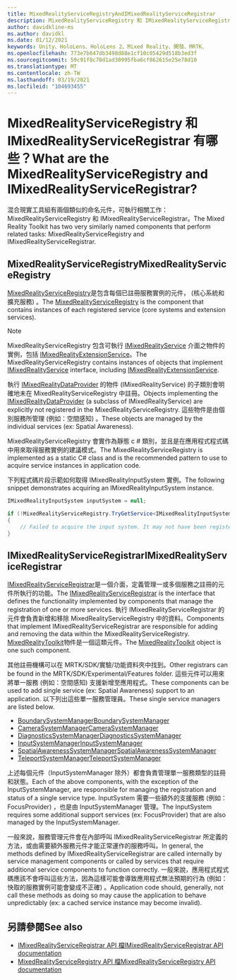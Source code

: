 ```yaml
---
title: MixedRealityServiceRegistryAndIMixedRealityServiceRegistrar
description: MixedRealityServiceRegistry 和 IMixedRealityServiceRegistrar 的檔
author: davidkline-ms
ms.author: davidkl
ms.date: 01/12/2021
keywords: Unity、HoloLens、HoloLens 2、Mixed Reality、開發、MRTK、
ms.openlocfilehash: 773e7b647db3498d88e1cf10c05429d518b3ed3f
ms.sourcegitcommit: 59c91f8c70d1ad30995fba6cf862615e25e78d10
ms.translationtype: MT
ms.contentlocale: zh-TW
ms.lasthandoff: 03/19/2021
ms.locfileid: "104693455"
---
```

# <a name="what-are-the-mixedrealityserviceregistry-and-imixedrealityserviceregistrar"></a><span data-ttu-id="21163-104">MixedRealityServiceRegistry 和 IMixedRealityServiceRegistrar 有哪些？</span><span class="sxs-lookup"><span data-stu-id="21163-104">What are the MixedRealityServiceRegistry and IMixedRealityServiceRegistrar?</span></span>

<span data-ttu-id="21163-105">混合現實工具組有兩個類似的命名元件，可執行相關工作： MixedRealityServiceRegistry 和 IMixedRealityServiceRegistrar。</span><span class="sxs-lookup"><span data-stu-id="21163-105">The Mixed Reality Toolkit has two very similarly named components that perform related tasks: MixedRealityServiceRegistry and IMixedRealityServiceRegistrar.</span></span>

## <a name="mixedrealityserviceregistry"></a><span data-ttu-id="21163-106">MixedRealityServiceRegistry</span><span class="sxs-lookup"><span data-stu-id="21163-106">MixedRealityServiceRegistry</span></span>

<span data-ttu-id="21163-107">[MixedRealityServiceRegistry](xref:Microsoft.MixedReality.Toolkit.MixedRealityServiceRegistry)是包含每個已註冊服務實例的元件， (核心系統和擴充服務) 。</span><span class="sxs-lookup"><span data-stu-id="21163-107">The [MixedRealityServiceRegistry](xref:Microsoft.MixedReality.Toolkit.MixedRealityServiceRegistry) is the component that contains instances of each registered service (core systems and extension services).</span></span>

> [!NOTE]
> <span data-ttu-id="21163-108">MixedRealityServiceRegistry 包含可執行 [IMixedRealityService](xref:Microsoft.MixedReality.Toolkit.IMixedRealityService) 介面之物件的實例，包括 [IMixedRealityExtensionService](xref:Microsoft.MixedReality.Toolkit.IMixedRealityExtensionService)。</span><span class="sxs-lookup"><span data-stu-id="21163-108">The MixedRealityServiceRegistry contains instances of objects that implement [IMixedRealityService](xref:Microsoft.MixedReality.Toolkit.IMixedRealityService) interface, including [IMixedRealityExtensionService](xref:Microsoft.MixedReality.Toolkit.IMixedRealityExtensionService).</span></span>
>
><span data-ttu-id="21163-109">執行 [IMixedRealityDataProvider](xref:Microsoft.MixedReality.Toolkit.IMixedRealityDataProvider) 的物件 (IMixedRealityService) 的子類別會明確地未在 MixedRealityServiceRegistry 中註冊。</span><span class="sxs-lookup"><span data-stu-id="21163-109">Objects implementing the [IMixedRealityDataProvider](xref:Microsoft.MixedReality.Toolkit.IMixedRealityDataProvider) (a subclass of IMixedRealityService) are explicitly not registered in the MixedRealityServiceRegistry.</span></span> <span data-ttu-id="21163-110">這些物件是由個別服務所管理 (例如：空間感知) 。</span><span class="sxs-lookup"><span data-stu-id="21163-110">These objects are managed by the individual services (ex: Spatial Awareness).</span></span>

<span data-ttu-id="21163-111">MixedRealityServiceRegistry 會實作為靜態 c # 類別，並且是在應用程式程式碼中用來取得服務實例的建議模式。</span><span class="sxs-lookup"><span data-stu-id="21163-111">The MixedRealityServiceRegistry is implemented as a static C# class and is the recommended pattern to use to acquire service instances in application code.</span></span>

<span data-ttu-id="21163-112">下列程式碼片段示範如何取得 IMixedRealityInputSystem 實例。</span><span class="sxs-lookup"><span data-stu-id="21163-112">The following snippet demonstrates acquiring an IMixedRealityInputSystem instance.</span></span>

```c#
IMixedRealityInputSystem inputSystem = null;

if (!MixedRealityServiceRegistry.TryGetService<IMixedRealityInputSystem>(out inputSystem))
{
    // Failed to acquire the input system. It may not have been registered
}
```

## <a name="imixedrealityserviceregistrar"></a><span data-ttu-id="21163-113">IMixedRealityServiceRegistrar</span><span class="sxs-lookup"><span data-stu-id="21163-113">IMixedRealityServiceRegistrar</span></span>

<span data-ttu-id="21163-114">[IMixedRealityServiceRegistrar](xref:Microsoft.MixedReality.Toolkit.IMixedRealityServiceRegistrar)是一個介面，定義管理一或多個服務之註冊的元件所執行的功能。</span><span class="sxs-lookup"><span data-stu-id="21163-114">The [IMixedRealityServiceRegistrar](xref:Microsoft.MixedReality.Toolkit.IMixedRealityServiceRegistrar) is the interface that defines the functionality implemented by components that manage the registration of one or more services.</span></span> <span data-ttu-id="21163-115">執行 IMixedRealityServiceRegistrar 的元件會負責新增和移除 MixedRealityServiceRegistry 中的資料。</span><span class="sxs-lookup"><span data-stu-id="21163-115">Components that implement IMixedRealityServiceRegistrar are responsible for adding and removing the data within the MixedRealityServiceRegistry.</span></span> <span data-ttu-id="21163-116">[MixedRealityToolkit](xref:Microsoft.MixedReality.Toolkit.MixedRealityToolkit)物件是一個這類元件。</span><span class="sxs-lookup"><span data-stu-id="21163-116">The [MixedRealityToolkit](xref:Microsoft.MixedReality.Toolkit.MixedRealityToolkit) object is one such component.</span></span>

<span data-ttu-id="21163-117">其他註冊機構可以在 MRTK/SDK/實驗/功能資料夾中找到。</span><span class="sxs-lookup"><span data-stu-id="21163-117">Other registrars can be found in the MRTK/SDK/Experimental/Features folder.</span></span> <span data-ttu-id="21163-118">這些元件可以用來將單一服務 (例如：空間感知) 支援新增至應用程式。</span><span class="sxs-lookup"><span data-stu-id="21163-118">These components can be used to add single service (ex: Spatial Awareness) support to an application.</span></span> <span data-ttu-id="21163-119">以下列出這些單一服務管理員。</span><span class="sxs-lookup"><span data-stu-id="21163-119">These single service managers are listed below.</span></span>

- [<span data-ttu-id="21163-120">BoundarySystemManager</span><span class="sxs-lookup"><span data-stu-id="21163-120">BoundarySystemManager</span></span>](xref:Microsoft.MixedReality.Toolkit.Experimental.Boundary.BoundarySystemManager)
- [<span data-ttu-id="21163-121">CameraSystemManager</span><span class="sxs-lookup"><span data-stu-id="21163-121">CameraSystemManager</span></span>](xref:Microsoft.MixedReality.Toolkit.Experimental.CameraSystem.CameraSystemManager)
- [<span data-ttu-id="21163-122">DiagnosticsSystemManager</span><span class="sxs-lookup"><span data-stu-id="21163-122">DiagnosticsSystemManager</span></span>](xref:Microsoft.MixedReality.Toolkit.Experimental.Diagnostics.DiagnosticsSystemManager)
- [<span data-ttu-id="21163-123">InputSystemManager</span><span class="sxs-lookup"><span data-stu-id="21163-123">InputSystemManager</span></span>](xref:Microsoft.MixedReality.Toolkit.Experimental.Input.InputSystemManager)
- [<span data-ttu-id="21163-124">SpatialAwarenessSystemManager</span><span class="sxs-lookup"><span data-stu-id="21163-124">SpatialAwarenessSystemManager</span></span>](xref:Microsoft.MixedReality.Toolkit.Experimental.SpatialAwareness.SpatialAwarenessSystemManager)
- [<span data-ttu-id="21163-125">TeleportSystemManager</span><span class="sxs-lookup"><span data-stu-id="21163-125">TeleportSystemManager</span></span>](xref:Microsoft.MixedReality.Toolkit.Experimental.Teleport.TeleportSystemManager)

<span data-ttu-id="21163-126">上述每個元件（InputSystemManager 除外）都會負責管理單一服務類型的註冊和狀態。</span><span class="sxs-lookup"><span data-stu-id="21163-126">Each of the above components, with the exception of the InputSystemManager, are responsible for managing the registration and status of a single service type.</span></span> <span data-ttu-id="21163-127">InputSystem 需要一些額外的支援服務 (例如： FocusProvider) ，也是由 InputSystemManager 管理。</span><span class="sxs-lookup"><span data-stu-id="21163-127">The InputSystem requires some additional support services (ex: FocusProvider) that are also managed by the InputSystemManager.</span></span>

<span data-ttu-id="21163-128">一般來說，服務管理元件會在內部呼叫 IMixedRealityServiceRegistrar 所定義的方法，或由需要額外服務元件才能正常運作的服務呼叫。</span><span class="sxs-lookup"><span data-stu-id="21163-128">In general, the methods defined by IMixedRealityServiceRegistrar are called internally by service management components or called by services that require additional service components to function correctly.</span></span> <span data-ttu-id="21163-129">一般來說，應用程式程式碼應該不會呼叫這些方法，因為這樣可能會導致應用程式無法預期的行為 (例如：快取的服務實例可能會變成不正確) 。</span><span class="sxs-lookup"><span data-stu-id="21163-129">Application code should, generally, not call these methods as doing so may cause the application to behave unpredictably (ex: a cached service instance may become invalid).</span></span>

## <a name="see-also"></a><span data-ttu-id="21163-130">另請參閱</span><span class="sxs-lookup"><span data-stu-id="21163-130">See also</span></span>

- [<span data-ttu-id="21163-131">IMixedRealityServiceRegistrar API 檔</span><span class="sxs-lookup"><span data-stu-id="21163-131">IMixedRealityServiceRegistrar API documentation</span></span>](xref:Microsoft.MixedReality.Toolkit.IMixedRealityServiceRegistrar)
- [<span data-ttu-id="21163-132">MixedRealityServiceRegistry API 檔</span><span class="sxs-lookup"><span data-stu-id="21163-132">MixedRealityServiceRegistry API documentation</span></span>](xref:Microsoft.MixedReality.Toolkit.MixedRealityServiceRegistry)
